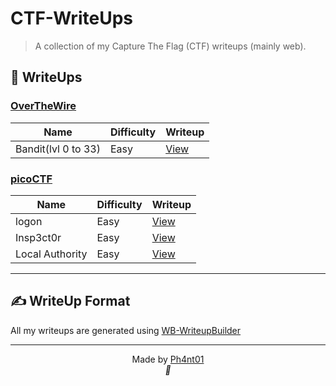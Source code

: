 
# CTF-WriteUps

> A collection of my Capture The Flag (CTF) writeups (mainly web).



## 🔐 WriteUps

### [OverTheWire](./OverTheWire)

| Name                | Difficulty | Writeup                                |
| ------------------- | ---------- | -------------------------------------- |
| Bandit(lvl 0 to 33) | Easy       | [View](./OverTheWire/BanditLVL0-33.md) |




### [picoCTF](./picoCTF)

| Name            | Difficulty | Writeup                              |
| --------------- | ---------- | ------------------------------------ |
| logon           | Easy       | [View](./picoCTF/logon.md)           |
| Insp3ct0r       | Easy       | [View](./picoCTF/insp3ct0r.md)       |
| Local Authority | Easy       | [View](./picoCTF/local_authority.md) |


---


## ✍️ WriteUp Format
All my writeups are generated using [WB-WriteupBuilder](https://github.com/Ph4nt01/WB-WriteupBuilder)

---

<p align="center">
  Made by <a href="https://github.com/Ph4nt01">Ph4nt01</a><br>
  <em>🚀</em>
</p>
